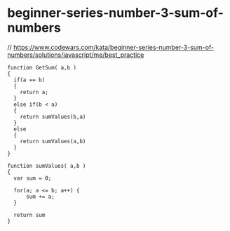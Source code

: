# beginner-series-number-3-sum-of-numbers
// https://www.codewars.com/kata/beginner-series-number-3-sum-of-numbers/solutions/javascript/me/best_practice


```
function GetSum( a,b )
{
  if(a == b)
  {
    return a;
  }
  else if(b < a)
  {
    return sumValues(b,a)
  }
  else
  {
    return sumValues(a,b)
  }
}

function sumValues( a,b )
{
  var sum = 0;

  for(a; a <= b; a++) {
      sum += a;
  }

  return sum
}

```
